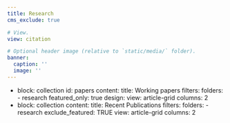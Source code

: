 ```yaml
---
title: Research
cms_exclude: true

# View.
view: citation

# Optional header image (relative to `static/media/` folder).
banner:
  caption: ''
  image: ''
---
```


 - block: collection
    id: papers
    content:
      title: Working papers
      filters:
        folders:
          - research
        featured_only: true
    design:
      view: article-grid
      columns: 2
  - block: collection
    content:
      title: Recent Publications
      filters:
        folders:
          - research
        exclude_featured: TRUE
      view: article-grid
      columns: 2
